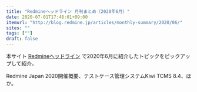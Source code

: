 ```yaml
---
title: "Redmineヘッドライン 月刊まとめ（2020年6月）"
date: 2020-07-01T17:48:01+09:00
itemurl: "http://blog.redmine.jp/articles/monthly-summary/2020/06/"
sites: ""
tags: [""]
draft: false
---
```


本サイト [Redmineヘッドライン](https://headline.redmine.jp/) で2020年6月に紹介したトピックをピックアップして紹介。

Redmine Japan 2020開催概要、テストケース管理システムKiwi TCMS 8.4、ほか。
